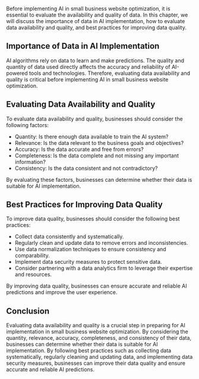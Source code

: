

Before implementing AI in small business website optimization, it is essential to evaluate the availability and quality of data. In this chapter, we will discuss the importance of data in AI implementation, how to evaluate data availability and quality, and best practices for improving data quality.

Importance of Data in AI Implementation
---------------------------------------

AI algorithms rely on data to learn and make predictions. The quality and quantity of data used directly affects the accuracy and reliability of AI-powered tools and technologies. Therefore, evaluating data availability and quality is critical before implementing AI in small business website optimization.

Evaluating Data Availability and Quality
----------------------------------------

To evaluate data availability and quality, businesses should consider the following factors:

* Quantity: Is there enough data available to train the AI system?
* Relevance: Is the data relevant to the business goals and objectives?
* Accuracy: Is the data accurate and free from errors?
* Completeness: Is the data complete and not missing any important information?
* Consistency: Is the data consistent and not contradictory?

By evaluating these factors, businesses can determine whether their data is suitable for AI implementation.

Best Practices for Improving Data Quality
-----------------------------------------

To improve data quality, businesses should consider the following best practices:

* Collect data consistently and systematically.
* Regularly clean and update data to remove errors and inconsistencies.
* Use data normalization techniques to ensure consistency and comparability.
* Implement data security measures to protect sensitive data.
* Consider partnering with a data analytics firm to leverage their expertise and resources.

By improving data quality, businesses can ensure accurate and reliable AI predictions and improve the user experience.

Conclusion
----------

Evaluating data availability and quality is a crucial step in preparing for AI implementation in small business website optimization. By considering the quantity, relevance, accuracy, completeness, and consistency of their data, businesses can determine whether their data is suitable for AI implementation. By following best practices such as collecting data systematically, regularly cleaning and updating data, and implementing data security measures, businesses can improve their data quality and ensure accurate and reliable AI predictions.


